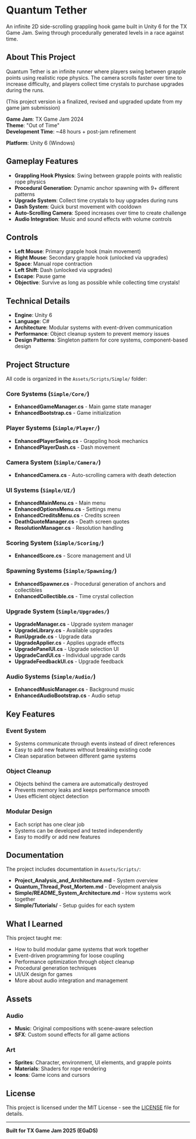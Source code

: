 # Quantum Tether

An infinite 2D side-scrolling grappling hook game built in Unity 6 for the TX Game Jam. Swing through procedurally generated levels in a race against time.

## About This Project

Quantum Tether is an infinite runner where players swing between grapple points using realistic rope physics. The camera scrolls faster over time to increase difficulty, and players collect time crystals to purchase upgrades during the runs. 

(This project version is a finalized, revised and upgraded update from my game jam submission)

**Game Jam**: TX Game Jam 2024  
**Theme**: "Out of Time"  
**Development Time**: ~48 hours + post-jam refinement

**Platform**: Unity 6 (Windows)

## Gameplay Features

- **Grappling Hook Physics**: Swing between grapple points with realistic rope physics
- **Procedural Generation**: Dynamic anchor spawning with 9+ different patterns
- **Upgrade System**: Collect time crystals to buy upgrades during runs
- **Dash System**: Quick burst movement with cooldown
- **Auto-Scrolling Camera**: Speed increases over time to create challenge
- **Audio Integration**: Music and sound effects with volume controls

## Controls

- **Left Mouse**: Primary grapple hook (main movement)
- **Right Mouse**: Secondary grapple hook (unlocked via upgrades)
- **Space**: Manual rope contraction
- **Left Shift**: Dash (unlocked via upgrades)
- **Escape**: Pause game
- **Objective**: Survive as long as possible while collecting time crystals!

## Technical Details

- **Engine**: Unity 6
- **Language**: C#
- **Architecture**: Modular systems with event-driven communication
- **Performance**: Object cleanup system to prevent memory issues
- **Design Patterns**: Singleton pattern for core systems, component-based design

## Project Structure

All code is organized in the `Assets/Scripts/Simple/` folder:

### Core Systems (`Simple/Core/`)
- **EnhancedGameManager.cs** - Main game state manager
- **EnhancedBootstrap.cs** - Game initialization

### Player Systems (`Simple/Player/`)
- **EnhancedPlayerSwing.cs** - Grappling hook mechanics
- **EnhancedPlayerDash.cs** - Dash movement

### Camera System (`Simple/Camera/`)
- **EnhancedCamera.cs** - Auto-scrolling camera with death detection

### UI Systems (`Simple/UI/`)
- **EnhancedMainMenu.cs** - Main menu
- **EnhancedOptionsMenu.cs** - Settings menu
- **EnhancedCreditsMenu.cs** - Credits screen
- **DeathQuoteManager.cs** - Death screen quotes
- **ResolutionManager.cs** - Resolution handling

### Scoring System (`Simple/Scoring/`)
- **EnhancedScore.cs** - Score management and UI

### Spawning Systems (`Simple/Spawning/`)
- **EnhancedSpawner.cs** - Procedural generation of anchors and collectibles
- **EnhancedCollectible.cs** - Time crystal collection

### Upgrade System (`Simple/Upgrades/`)
- **UpgradeManager.cs** - Upgrade system manager
- **UpgradeLibrary.cs** - Available upgrades
- **RunUpgrade.cs** - Upgrade data
- **UpgradeApplier.cs** - Applies upgrade effects
- **UpgradePanelUI.cs** - Upgrade selection UI
- **UpgradeCardUI.cs** - Individual upgrade cards
- **UpgradeFeedbackUI.cs** - Upgrade feedback

### Audio Systems (`Simple/Audio/`)
- **EnhancedMusicManager.cs** - Background music
- **EnhancedAudioBootstrap.cs** - Audio setup

## Key Features

### Event System
- Systems communicate through events instead of direct references
- Easy to add new features without breaking existing code
- Clean separation between different game systems

### Object Cleanup
- Objects behind the camera are automatically destroyed
- Prevents memory leaks and keeps performance smooth
- Uses efficient object detection

### Modular Design
- Each script has one clear job
- Systems can be developed and tested independently
- Easy to modify or add new features


## Documentation

The project includes documentation in `Assets/Scripts/`:
- **Project_Analysis_and_Architecture.md** - System overview
- **Quantum_Thread_Post_Mortem.md** - Development analysis
- **Simple/README_System_Architecture.md** - How systems work together
- **Simple/Tutorials/** - Setup guides for each system

## What I Learned

This project taught me:
- How to build modular game systems that work together
- Event-driven programming for loose coupling
- Performance optimization through object cleanup
- Procedural generation techniques
- UI/UX design for games
- More about audio integration and management

## Assets

### Audio
- **Music**: Original compositions with scene-aware selection
- **SFX**: Custom sound effects for all game actions

### Art
- **Sprites**: Character, environment, UI elements, and grapple points
- **Materials**: Shaders for rope rendering
- **Icons**: Game icons and cursors

## License

This project is licensed under the MIT License - see the [LICENSE](LICENSE) file for details.

---

**Built for TX Game Jam 2025 (EGaDS)**
